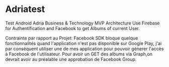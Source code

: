 # Adriatest
Test Android Adria Business &amp; Technology
MVP Architecture
Use Firebase for Authentification and Facebook to get Albums of current User.

Contrainte par rapport au Projet: 
Facebook SDK bloque quelque fonctionnalités quand l'application n'est pas disponible sur Google Play, j'ai par conséquent utiliser une de mes application pour pouvoir génerer l'accès à Facebook de l'utilisateur.
Pour avoir un GET des albums via Graph,on devrait avoir au préalable une approbation de Facebook Group. 
